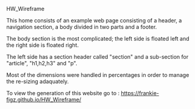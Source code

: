 HW_Wireframe

This home consists of an example web page consisting of a header, a navigation section, a body divided in two parts and a footer. <br> 
	
The body section is the most complicated; the left side is floated left and the right side is floated right. <br> 

The left side has a section header called "section" and a sub-section for "article", "h1,h2,h3" and "p". <br> 

Most of the dimensions were handled in percentages in order to manage the re-sizing adaquately. <br>

To view the generation of this website go to : https://frankie-figz.github.io/HW_Wireframe/ <br> 